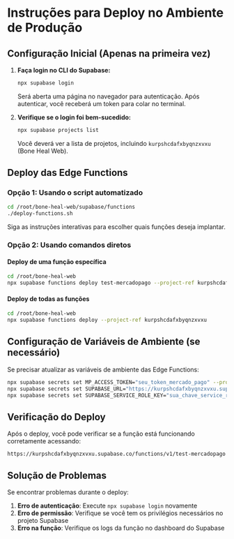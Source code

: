 # Instruções para Deploy no Ambiente de Produção

## Configuração Inicial (Apenas na primeira vez)

1. **Faça login no CLI do Supabase:**
   ```bash
   npx supabase login
   ```
   Será aberta uma página no navegador para autenticação. Após autenticar, você receberá um token para colar no terminal.

2. **Verifique se o login foi bem-sucedido:**
   ```bash
   npx supabase projects list
   ```
   Você deverá ver a lista de projetos, incluindo `kurpshcdafxbyqnzxvxu` (Bone Heal Web).

## Deploy das Edge Functions

### Opção 1: Usando o script automatizado
```bash
cd /root/bone-heal-web/supabase/functions
./deploy-functions.sh
```
Siga as instruções interativas para escolher quais funções deseja implantar.

### Opção 2: Usando comandos diretos

#### Deploy de uma função específica
```bash
cd /root/bone-heal-web
npx supabase functions deploy test-mercadopago --project-ref kurpshcdafxbyqnzxvxu
```

#### Deploy de todas as funções
```bash
cd /root/bone-heal-web
npx supabase functions deploy --project-ref kurpshcdafxbyqnzxvxu
```

## Configuração de Variáveis de Ambiente (se necessário)

Se precisar atualizar as variáveis de ambiente das Edge Functions:

```bash
npx supabase secrets set MP_ACCESS_TOKEN="seu_token_mercado_pago" --project-ref kurpshcdafxbyqnzxvxu
npx supabase secrets set SUPABASE_URL="https://kurpshcdafxbyqnzxvxu.supabase.co" --project-ref kurpshcdafxbyqnzxvxu
npx supabase secrets set SUPABASE_SERVICE_ROLE_KEY="sua_chave_service_role" --project-ref kurpshcdafxbyqnzxvxu
```

## Verificação do Deploy

Após o deploy, você pode verificar se a função está funcionando corretamente acessando:
```
https://kurpshcdafxbyqnzxvxu.supabase.co/functions/v1/test-mercadopago
```

## Solução de Problemas

Se encontrar problemas durante o deploy:

1. **Erro de autenticação**: Execute `npx supabase login` novamente
2. **Erro de permissão**: Verifique se você tem os privilégios necessários no projeto Supabase
3. **Erro na função**: Verifique os logs da função no dashboard do Supabase
